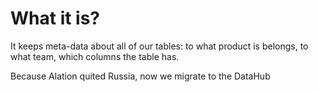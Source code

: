 # What it is?

It keeps meta-data about all of our tables: to what product is belongs, to what team, which columns the table has.

Because Alation quited Russia, now we migrate to the DataHub